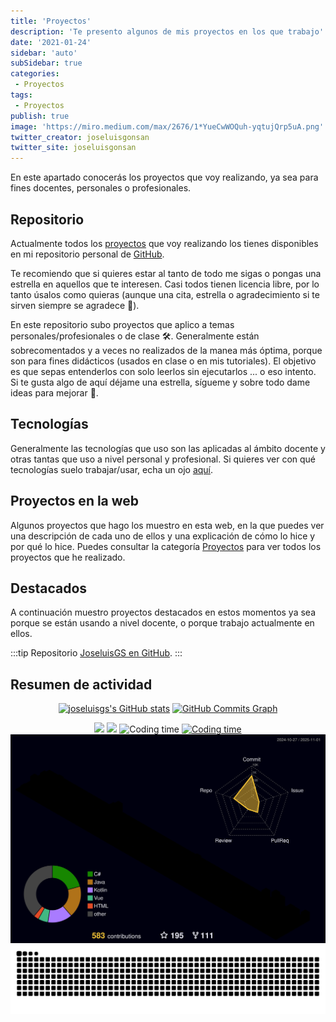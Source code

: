 ```yaml
---
title: 'Proyectos'
description: 'Te presento algunos de mis proyectos en los que trabajo'
date: '2021-01-24'
sidebar: 'auto'
subSidebar: true
categories:
 - Proyectos
tags:
 - Proyectos
publish: true
image: 'https://miro.medium.com/max/2676/1*YueCwWOQuh-yqtujQrp5uA.png'
twitter_creator: joseluisgonsan
twitter_site: joseluisgonsan
---
```

En este apartado conocerás los proyectos que voy realizando, ya sea para fines docentes, personales o profesionales.

<!-- more -->

## Repositorio
Actualmente todos los [proyectos](../../categories/Proyectos/) que voy realizando los tienes disponibles en mi repositorio personal de <i class="iconfont reco-github"></i> [GitHub](https://github.com/joseluisgs). 

Te recomiendo que si quieres estar al tanto de todo me sigas o pongas una estrella en aquellos que te interesen. Casi todos tienen licencia libre, por lo tanto úsalos como quieras (aunque una cita, estrella o agradecimiento si te sirven siempre se agradece 🙂). 

En este repositorio subo proyectos que aplico a temas personales/profesionales o de clase 🛠. Generalmente están sobrecomentados y a veces no realizados de la manea más óptima, porque son para fines didácticos (usados en clase o en mis tutoriales). El objetivo es que sepas entenderlos con solo leerlos sin ejecutarlos ... o eso intento. Si te gusta algo de aquí déjame una estrella, sígueme y sobre todo dame ideas para mejorar 💪.

## Tecnologías
Generalmente las tecnologías que uso son las aplicadas al ámbito docente y otras tantas que uso a nivel personal y profesional. Si quieres ver con qué tecnologías suelo trabajar/usar, echa un ojo [aquí](../info/personal/tecnologias.md).

## Proyectos en la web
Algunos proyectos que hago los muestro en esta web, en la que puedes ver una descripción de cada uno de ellos y una explicación de cómo lo hice y por qué lo hice. Puedes consultar la categoría [Proyectos](../../categories/Proyectos/) para ver todos los proyectos que he realizado.


## Destacados
A continuación muestro proyectos destacados en estos momentos ya sea porque se están usando a nivel docente, o porque trabajo actualmente en ellos.

:::tip Repositorio
<i class="iconfont reco-github"></i> [JoseluisGS en GitHub](https://github.com/joseluisgs).
:::

<ReposPinned/>


## Resumen de actividad

<p align="center">
  <a href="https://github-readme-stats.vercel.app/api?username=joseluisgs&show_icons=true&theme=github_dark"><img loading="lazy" src="https://github-readme-stats.vercel.app/api?username=joseluisgs&show_icons=true&hide=&count_private=true&title_color=0891b2&text_color=ffffff&icon_color=0891b2&bg_color=27272a&hide_border=true&show_icons=true" alt="joseluisgs's GitHub stats" height="150"/></a>
<a href="https://github-readme-activity-graph.cyclic.app/graph?username=joseluisgs&theme=react-dark"><img loading="lazy" src="https://github-readme-activity-graph.cyclic.app/graph?username=joseluisgs&bg_color=27272a&color=ffffff&line=0891b2&point=ffffff&area_color=27272a&area=true&hide_border=true&custom_title=JoseLuisGS%20GitHub%20Commits%20Graph" alt="GitHub Commits Graph" height="150"/></a>
</p>

<p align="center">
<img src="https://wakatime.com/share/@joseluisgs/45920ff5-102f-4c99-98bf-66020c1985e2.svg" height= 300></img>
<img src="https://wakatime.com/share/@joseluisgs/58cd2496-6b0d-426d-bc34-add12de917ad.svg" height= 300></img>
<img src="https://wakatime.com/share/@joseluisgs/7e64efc7-8b7e-482a-aa05-fa6341ee13e1.svg" alt="Coding time" />
<a href="https://wakatime.com/@32eb50dd-eea7-4883-8349-298accb92677"><img src="https://wakatime.com/badge/user/32eb50dd-eea7-4883-8349-298accb92677.svg" alt="Coding time" /></a>
<img src="https://raw.githubusercontent.com/joseluisgs/joseluisgs/master/profile-3d-contrib/profile-night-rainbow.svg" alt="Coding time" />
<img src="https://raw.githubusercontent.com/joseluisgs/joseluisgs/output/github-contribution-grid-snake.svg" alt="Coding time" />
 </p>


 